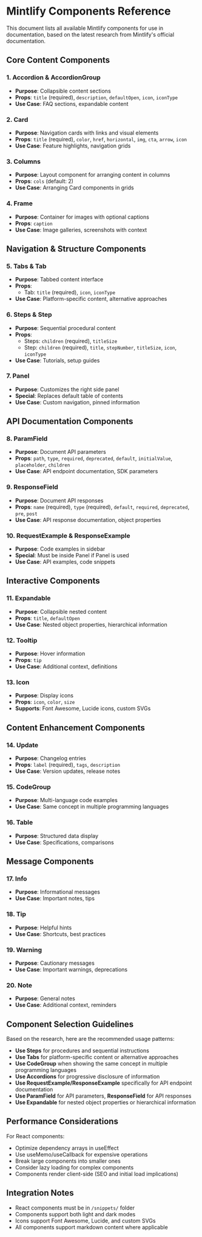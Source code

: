 # Mintlify Components Reference

This document lists all available Mintlify components for use in documentation, based on the latest research from Mintlify's official documentation.

## Core Content Components

### 1. **Accordion & AccordionGroup**
- **Purpose**: Collapsible content sections
- **Props**: `title` (required), `description`, `defaultOpen`, `icon`, `iconType`
- **Use Case**: FAQ sections, expandable content

### 2. **Card**
- **Purpose**: Navigation cards with links and visual elements
- **Props**: `title` (required), `color`, `href`, `horizontal`, `img`, `cta`, `arrow`, `icon`
- **Use Case**: Feature highlights, navigation grids

### 3. **Columns**
- **Purpose**: Layout component for arranging content in columns
- **Props**: `cols` (default: 2)
- **Use Case**: Arranging Card components in grids

### 4. **Frame**
- **Purpose**: Container for images with optional captions
- **Props**: `caption`
- **Use Case**: Image galleries, screenshots with context

## Navigation & Structure Components

### 5. **Tabs & Tab**
- **Purpose**: Tabbed content interface
- **Props**: 
  - Tab: `title` (required), `icon`, `iconType`
- **Use Case**: Platform-specific content, alternative approaches

### 6. **Steps & Step**
- **Purpose**: Sequential procedural content
- **Props**: 
  - Steps: `children` (required), `titleSize`
  - Step: `children` (required), `title`, `stepNumber`, `titleSize`, `icon`, `iconType`
- **Use Case**: Tutorials, setup guides

### 7. **Panel**
- **Purpose**: Customizes the right side panel
- **Special**: Replaces default table of contents
- **Use Case**: Custom navigation, pinned information

## API Documentation Components

### 8. **ParamField**
- **Purpose**: Document API parameters
- **Props**: `path`, `type`, `required`, `deprecated`, `default`, `initialValue`, `placeholder`, `children`
- **Use Case**: API endpoint documentation, SDK parameters

### 9. **ResponseField**
- **Purpose**: Document API responses
- **Props**: `name` (required), `type` (required), `default`, `required`, `deprecated`, `pre`, `post`
- **Use Case**: API response documentation, object properties

### 10. **RequestExample & ResponseExample**
- **Purpose**: Code examples in sidebar
- **Special**: Must be inside Panel if Panel is used
- **Use Case**: API examples, code snippets

## Interactive Components

### 11. **Expandable**
- **Purpose**: Collapsible nested content
- **Props**: `title`, `defaultOpen`
- **Use Case**: Nested object properties, hierarchical information

### 12. **Tooltip**
- **Purpose**: Hover information
- **Props**: `tip`
- **Use Case**: Additional context, definitions

### 13. **Icon**
- **Purpose**: Display icons
- **Props**: `icon`, `color`, `size`
- **Supports**: Font Awesome, Lucide icons, custom SVGs

## Content Enhancement Components

### 14. **Update**
- **Purpose**: Changelog entries
- **Props**: `label` (required), `tags`, `description`
- **Use Case**: Version updates, release notes

### 15. **CodeGroup**
- **Purpose**: Multi-language code examples
- **Use Case**: Same concept in multiple programming languages

### 16. **Table**
- **Purpose**: Structured data display
- **Use Case**: Specifications, comparisons

## Message Components

### 17. **Info**
- **Purpose**: Informational messages
- **Use Case**: Important notes, tips

### 18. **Tip**
- **Purpose**: Helpful hints
- **Use Case**: Shortcuts, best practices

### 19. **Warning**
- **Purpose**: Cautionary messages
- **Use Case**: Important warnings, deprecations

### 20. **Note**
- **Purpose**: General notes
- **Use Case**: Additional context, reminders

## Component Selection Guidelines

Based on the research, here are the recommended usage patterns:

- **Use Steps** for procedures and sequential instructions
- **Use Tabs** for platform-specific content or alternative approaches  
- **Use CodeGroup** when showing the same concept in multiple programming languages
- **Use Accordions** for progressive disclosure of information
- **Use RequestExample/ResponseExample** specifically for API endpoint documentation
- **Use ParamField** for API parameters, **ResponseField** for API responses
- **Use Expandable** for nested object properties or hierarchical information

## Performance Considerations

For React components:
- Optimize dependency arrays in useEffect
- Use useMemo/useCallback for expensive operations
- Break large components into smaller ones
- Consider lazy loading for complex components
- Components render client-side (SEO and initial load implications)

## Integration Notes

- React components must be in `/snippets/` folder
- Components support both light and dark modes
- Icons support Font Awesome, Lucide, and custom SVGs
- All components support markdown content where applicable